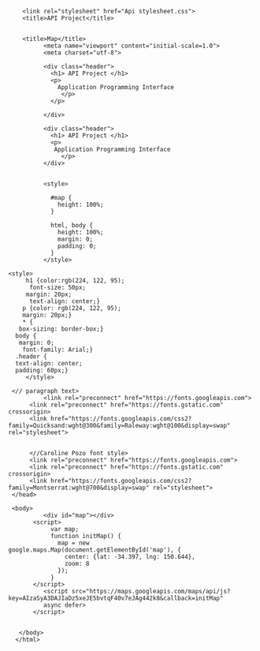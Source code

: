  <html>
     <head>
             
        <link rel="stylesheet" href="Api stylesheet.css">
        <title>API Project</title>
        
        
        <title>Map</title>
              <meta name="viewport" content="initial-scale=1.0">
              <meta charset="utf-8">

              <div class="header">
                <h1> API Project </h1>
                <p>
                  Application Programming Interface
                   </p>
                </p>
              
              </div>

              <div class="header">
                <h1> API Project </h1>
                <p>
                 Application Programming Interface
                   </p>
              </div>


              <style>
            
                #map {
                  height: 100%;
                }
               
                html, body {
                  height: 100%;
                  margin: 0;
                  padding: 0;
                }
              </style>

    <style>
         h1 {color:rgb(224, 122, 95);
          font-size: 50px;
         margin: 20px;
          text-align: center;}
        p {color: rgb(224, 122, 95);
        margin: 20px;}
        * {
       box-sizing: border-box;}
      body {
       margin: 0;
        font-family: Arial;}
      .header {
      text-align: center;
      padding: 60px;}
         </style>
  
     <// paragraph text>
              <link rel="preconnect" href="https://fonts.googleapis.com"> 
          <link rel="preconnect" href="https://fonts.gstatic.com" crossorigin> 
          <link href="https://fonts.googleapis.com/css2?family=Quicksand:wght@300&family=Raleway:wght@100&display=swap" rel="stylesheet">
          
          
          <//Caroline Pozo font style>
          <link rel="preconnect" href="https://fonts.googleapis.com"> 
          <link rel="preconnect" href="https://fonts.gstatic.com" crossorigin> 
          <link href="https://fonts.googleapis.com/css2?family=Montserrat:wght@700&display=swap" rel="stylesheet">
     </head>
            
     <body>
              <div id="map"></div>
           <script>
                var map;
                function initMap() {
                  map = new google.maps.Map(document.getElementById('map'), {
                    center: {lat: -34.397, lng: 150.644},
                    zoom: 8
                  });
                }
           </script>
              <script src="https://maps.googleapis.com/maps/api/js?key=AIzaSyA3DAJIaDz5xeJE5bvtqF40v7eJAg442k8&callback=initMap"
              async defer>
           </script>


       </body>
      </html>

